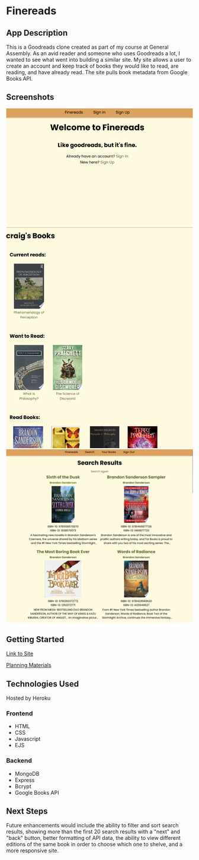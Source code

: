 # Finereads

## App Description

This is a Goodreads clone created as part of my course at General Assembly. As an avid reader and someone who uses Goodreads a lot, I wanted to see what went into building a similar site. My site allows a user to create an account and keep track of books they would like to read, are reading, and have already read. The site pulls book metadata from Google Books API.

## Screenshots

![Finereads homepage](/public/images/Finereads-1.png)
![Page that displays books that a user has shelved](/public/images/Finereads-2.png)
![Book search results](/public/images/Finereads-3.png)

## Getting Started

[Link to Site](https://finereads-dc186f3959c5.herokuapp.com/)

[Planning Materials](https://sharing.clickup.com/9002111759/l/h/8c92mrf-1654/a3157f055aed0fc)

## Technologies Used

Hosted by Heroku

### Frontend

- HTML
- CSS
- Javascript
- EJS

### Backend

- MongoDB
- Express
- Bcrypt
- Google Books API

## Next Steps

Future enhancements would include the ability to filter and sort search results, showing more than the first 20 search results with a "next" and "back" button, better formatting of API data, the ability to view different editions of the same book in order to choose which one to shelve, and a more responsive site.
